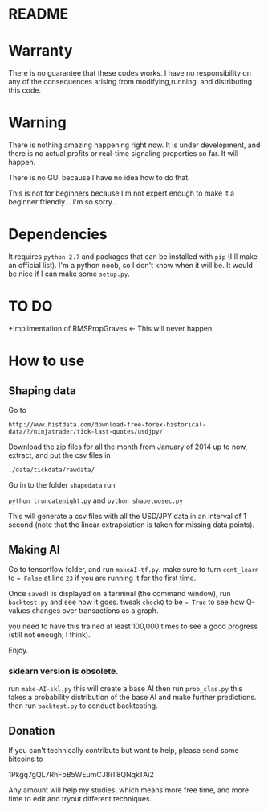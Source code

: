 README
=====

# Warranty
There is no guarantee that these codes works. 
I have no responsibility on any of the consequences arising from modifying,running, and distributing this code.

# Warning

There is nothing amazing happening right now. It is under development, and there is no actual profits or real-time signaling properties
so far. It will happen.

There is no GUI because I have no idea how to do that.

This is not for beginners because I'm not expert enough to make it a beginner friendly... I'm so sorry...

# Dependencies
It requires `python 2.7` and packages that can be installed with `pip` (I'll make an official list). 
I'm a python noob, so I don't know when it will be. It would be nice if I can make some `setup.py`.

# TO DO
+Implimentation of RMSPropGraves <- This will never happen.

# How to use

## Shaping data

Go to 

`http://www.histdata.com/download-free-forex-historical-data/?/ninjatrader/tick-last-quotes/usdjpy/`

Download the zip files for all the month from January of 2014 up to now, extract, and put the csv files in 

`./data/tickdata/rawdata/`

Go in to the folder `shapedata` run 

`python truncatenight.py`
and 
`python shapetwosec.py`

This will generate a csv files with all the USD/JPY data in an interval of 1 second
(note that the linear extrapolation is taken for missing data points).

## Making AI
Go to tensorflow folder,
and run `makeAI-tf.py`. make sure to turn `cont_learn` to `= False` at line `23` if you are running it for the first time.

Once `saved!` is displayed on a terminal (the command window), run `backtest.py` and see how it goes.
tweak `checkQ` to be `= True` to see how Q-values changes over transactions as a graph.

you need to have this trained at least 100,000 times to see a good progress (still not enough, I think). 

Enjoy.

### sklearn version is obsolete. 
run 
`make-AI-skl.py` this will create a base AI
then run
`prob_clas.py` this takes a probability distribution of the base AI and make further predictions.
then run
`backtest.py` to conduct backtesting.


## Donation
If you can't technically contribute but want to help, please send some bitcoins to

1Pkgq7gQL7RhFbB5WEumCJ8iT8QNqkTAi2

Any amount will help my studies, which means more free time, and more time to edit and tryout different techniques.


